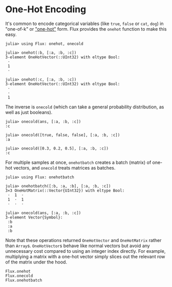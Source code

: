 # One-Hot Encoding

It's common to encode categorical variables (like `true`, `false` or `cat`, `dog`) in "one-of-k" or ["one-hot"](https://en.wikipedia.org/wiki/One-hot) form. Flux provides the `onehot` function to make this easy.

```jldoctest onehot
julia> using Flux: onehot, onecold

julia> onehot(:b, [:a, :b, :c])
3-element OneHotVector(::UInt32) with eltype Bool:
 ⋅
 1
 ⋅

julia> onehot(:c, [:a, :b, :c])
3-element OneHotVector(::UInt32) with eltype Bool:
 ⋅
 ⋅
 1
```

The inverse is `onecold` (which can take a general probability distribution, as well as just booleans).

```jldoctest onehot
julia> onecold(ans, [:a, :b, :c])
:c

julia> onecold([true, false, false], [:a, :b, :c])
:a

julia> onecold([0.3, 0.2, 0.5], [:a, :b, :c])
:c
```

For multiple samples at once, `onehotbatch` creates a batch (matrix) of one-hot vectors, and `onecold` treats matrices as batches.

```jldoctest onehot
julia> using Flux: onehotbatch

julia> onehotbatch([:b, :a, :b], [:a, :b, :c])
3×3 OneHotMatrix(::Vector{UInt32}) with eltype Bool:
 ⋅  1  ⋅
 1  ⋅  1
 ⋅  ⋅  ⋅

julia> onecold(ans, [:a, :b, :c])
3-element Vector{Symbol}:
 :b
 :a
 :b
```

Note that these operations returned `OneHotVector` and `OneHotMatrix` rather than `Array`s. `OneHotVector`s behave like normal vectors but avoid any unnecessary cost compared to using an integer index directly. For example, multiplying a matrix with a one-hot vector simply slices out the relevant row of the matrix under the hood.

```@docs
Flux.onehot
Flux.onecold
Flux.onehotbatch
```
